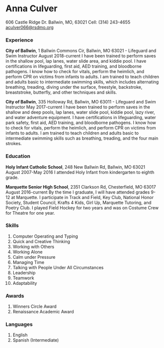 # Anna Culver
606 Castle Ridge Dr.
Ballwin, MO, 63021
Cell: (314) 243-4655
aculver066@rsdmo.org

### **Experience**
**City of Ballwin**, 1 Ballwin Commons Cir, Ballwin, MO 63021 - Lifeguard and Swim Instructor
August 2018-current
I have been trained to perform saves in the shallow pool, lap lanes, water slide area, and kiddie pool. I have certifications in lifeguarding, first aid, AED training, and bloodborne pathogens. I know how to check for vitals, perform the heimlich, and perform CPR on victims from infants to adults. I am trained to teach children and adults basic to intermediate swimming skills, which includes alternating breathing, treading, diving under the surface, freestyle, backstroke, breaststroke, butterfly, and other techniques and skills. 

**City of Ballwin**, 335 Holloway Rd, Ballwin, MO 63011 - Lifeguard and Swim Instructor
May 2017-current
I have been trained to perform saves in the shallow and deep pools, lap lanes, water slide pool, kiddie pool, lazy river, and water adventure equipment. I have certifications in lifeguarding, water park safety, first aid, AED training, and bloodborne pathogens. I know how to check for vitals, perform the heimlich, and perform CPR on victims from infants to adults. I am trained to teach children and adults basic to intermediate swimming skills such as breathing, treading, and the four main strokes. 

### **Education**
**Holy Infant Catholic School**, 248 New Ballwin Rd, Ballwin, MO 63021
August 2007-May 2016
I attended Holy Infant from kindergarten to eighth grade.

**Marquette Senior High School**, 2351 Clarkson Rd, Chesterfield, MO 63017
August 2016-current
By the time I graduate, I will have attended grades 9-12 at Marquette. I participate in Track and Field, Key Club, National Honor Society, Student Council, Krafts 4 Kids, Girl Up, Marquette Tutoring, and Poetry Club. I played Field Hockey for two years and was on Costume Crew for Theatre for one year. 

### **Skills**
1. Computer Operating and Typing
2. Quick and Creative Thinking
3. Working with Others 
4. Working Alone
5. Calm under Pressure 
6. Managing Time
7. Talking with People Under All Circumstances 
8. Leadership
9. Teamwork 
10. Adaptability

### **Awards**
1. Winners Circle Award 
2. Renaissance Academic Award 

### **Languages**
1. English
2. Spanish (Intermediate) 
